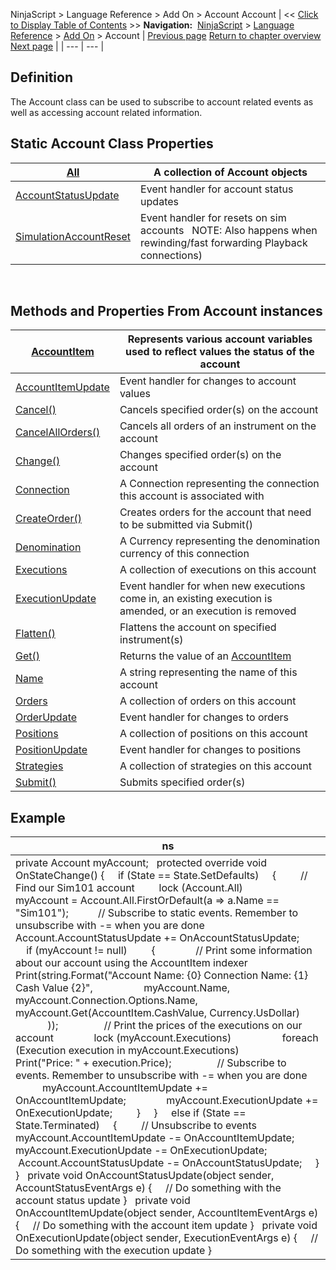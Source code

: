﻿
NinjaScript > Language Reference > Add On > Account
Account
| << [Click to Display Table of Contents](account_class.md) >> **Navigation:**     [NinjaScript](ninjascript-1.md) > [Language Reference](language_reference_wip-1.md) > [Add On](add_on-1.md) > Account | [Previous page](quantityupdown-1.md) [Return to chapter overview](add_on-1.md) [Next page](accountitem-1.md) |
| --- | --- |
## Definition
The Account class can be used to subscribe to account related events as well as accessing account related information.
 
## Static Account Class Properties
| [All](all-1.md) | A collection of Account objects |
| --- | --- |
| [AccountStatusUpdate](accountstatusupdate-1.md) | Event handler for account status updates |
| [SimulationAccountReset](simulationaccountreset-1.md) | Event handler for resets on sim accounts   NOTE: Also happens when rewinding/fast forwarding Playback connections) |
 
## Methods and Properties From Account instances
| [AccountItem](accountitem-1.md) | Represents various account variables used to reflect values the status of the account |
| --- | --- |
| [AccountItemUpdate](accountitemupdate-1.md) | Event handler for changes to account values |
| [Cancel()](cancel-1.md) | Cancels specified order(s) on the account |
| [CancelAllOrders()](accounts_cancelallorders-1.md) | Cancels all orders of an instrument on the account |
| [Change()](change-1.md) | Changes specified order(s) on the account |
| [Connection](connection-1.md) | A Connection representing the connection this account is associated with |
| [CreateOrder()](createorder-1.md) | Creates orders for the account that need to be submitted via Submit() |
| [Denomination](denomination-1.md) | A Currency representing the denomination currency of this connection |
| [Executions](executions-1.md) | A collection of executions on this account |
| [ExecutionUpdate](executionupdate-1.md) | Event handler for when new executions come in, an existing execution is amended, or an execution is removed |
| [Flatten()](flatten-1.md) | Flattens the account on specified instrument(s) |
| [Get()](get-1.md) | Returns the value of an [AccountItem](accountitem-1.md) |
| [Name](name_account-1.md) | A string representing the name of this account |
| [Orders](orders_account-1.md) | A collection of orders on this account |
| [OrderUpdate](orderupdate-1.md) | Event handler for changes to orders |
| [Positions](positions_account-1.md) | A collection of positions on this account |
| [PositionUpdate](positionupdate-1.md) | Event handler for changes to positions |
| [Strategies](strategies_account-1.md) | A collection of strategies on this account |
| [Submit()](submit-1.md) | Submits specified order(s) |

## Example
| ns |
| --- |
| private Account myAccount;   protected override void OnStateChange() {      if (State == State.SetDefaults)      {          // Find our Sim101 account          lock (Account.All)                myAccount = Account.All.FirstOrDefault(a => a.Name == "Sim101");            // Subscribe to static events. Remember to unsubscribe with -= when you are done          Account.AccountStatusUpdate += OnAccountStatusUpdate;            if (myAccount != null)          {                // Print some information about our account using the AccountItem indexer                Print(string.Format("Account Name: {0} Connection Name: {1} Cash Value {2}",                    myAccount.Name,                    myAccount.Connection.Options.Name,                    myAccount.Get(AccountItem.CashValue, Currency.UsDollar)                    ));                  // Print the prices of the executions on our account                lock (myAccount.Executions)                    foreach (Execution execution in myAccount.Executions)                          Print("Price: " + execution.Price);                  // Subscribe to events. Remember to unsubscribe with -= when you are done                myAccount.AccountItemUpdate += OnAccountItemUpdate;                myAccount.ExecutionUpdate += OnExecutionUpdate;          }      }      else if (State == State.Terminated)      {          // Unsubscribe to events          myAccount.AccountItemUpdate -= OnAccountItemUpdate;          myAccount.ExecutionUpdate -= OnExecutionUpdate;           Account.AccountStatusUpdate -= OnAccountStatusUpdate;      } }   private void OnAccountStatusUpdate(object sender, AccountStatusEventArgs e) {      // Do something with the account status update }   private void OnAccountItemUpdate(object sender, AccountItemEventArgs e) {      // Do something with the account item update }   private void OnExecutionUpdate(object sender, ExecutionEventArgs e) {      // Do something with the execution update } |

